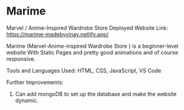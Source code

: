 # Marime
Marvel / Anime-Inspired Wardrobe Store
Deployed Website Link: https://marime-madebyvinay.netlify.app/

Marime (Marvel-Anime-inspired Wardrobe Store ) is a beginner-level website With Static Pages and pretty good animations and of course responsive.

Tools and Languages Used:
HTML, CSS, JavaScript, VS Code

Further Improvements:
1. Can add mongoDB to set up the database and make the website dynamic.
